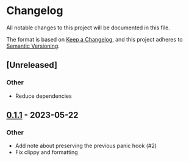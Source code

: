 # Changelog
All notable changes to this project will be documented in this file.

The format is based on [Keep a Changelog](https://keepachangelog.com/en/1.0.0/),
and this project adheres to [Semantic Versioning](https://semver.org/spec/v2.0.0.html).

## [Unreleased]

### Other
- Reduce dependencies

## [0.1.1](https://github.com/LukeMathWalker/tracing-panic/compare/v0.1.0...v0.1.1) - 2023-05-22

### Other
- Add note about preserving the previous panic hook (#2)
- Fix clippy and formatting
